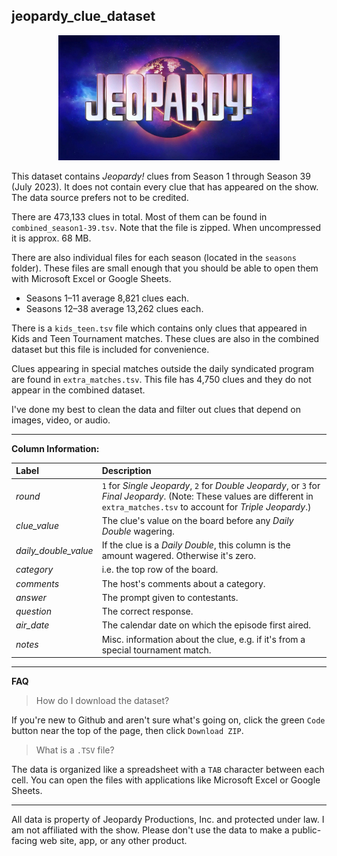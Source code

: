 ## jeopardy_clue_dataset

<p align="center"><img src="images/jeo_logo.jpg" alt="Jeopardy! Logo" /></p>

This dataset contains _Jeopardy!_ clues from Season 1 through Season 39 (July 2023). It does not contain every clue that has appeared on the show. The data source prefers not to be credited.

There are 473,133 clues in total. Most of them can be found in `combined_season1-39.tsv`. Note that the file is zipped. When uncompressed it is approx. 68 MB.

There are also individual files for each season (located in the `seasons` folder). These files are small enough that you should be able to open them with Microsoft Excel or Google Sheets.

* Seasons 1–11 average 8,821 clues each.
* Seasons 12–38 average 13,262 clues each.

There is a `kids_teen.tsv` file which contains only clues that appeared in Kids and Teen Tournament matches. These clues are also in the combined dataset but this file is included for convenience.

Clues appearing in special matches outside the daily syndicated program are found in `extra_matches.tsv`. This file has 4,750 clues and they do not appear in the combined dataset.

I've done my best to clean the data and filter out clues that depend on images, video, or audio.

---

**Column Information:**

Label | Description
:--- | :---
_round_ | `1` for _Single Jeopardy_, `2` for _Double Jeopardy_, or `3` for _Final Jeopardy_. (Note: These values are different in `extra_matches.tsv` to account for _Triple Jeopardy_.)
_clue_value_ | The clue's value on the board before any _Daily Double_ wagering.
_daily_double_value_ | If the clue is a _Daily Double_, this column is the amount wagered. Otherwise it's zero.
_category_ | i.e. the top row of the board.
_comments_ | The host's comments about a category.
_answer_ | The prompt given to contestants.
_question_ | The correct response.
_air_date_ | The calendar date on which the episode first aired.
_notes_ | Misc. information about the clue, e.g. if it's from a special tournament match.

---

**FAQ**

> How do I download the dataset?

If you're new to Github and aren't sure what's going on, click the green `Code` button near the top of the page, then click `Download ZIP`.

> What is a `.TSV` file?

The data is organized like a spreadsheet with a `TAB` character between each cell. You can open the files with applications like Microsoft Excel or Google Sheets.

---

All data is property of Jeopardy Productions, Inc. and protected under law. I am not affiliated with the show. Please don't use the data to make a public-facing web site, app, or any other product.


